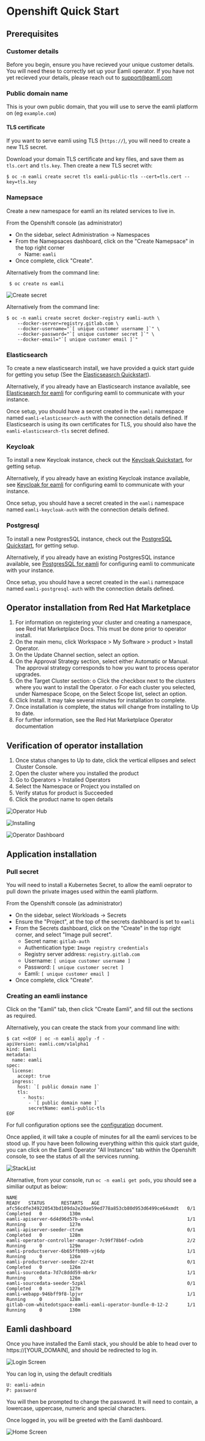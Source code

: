 # Openshift Quick Start

## Prerequisites

### Customer details

Before you begin, ensure you have recieved your unique customer details. You will need these to correctly set up your Eamli operator. If you have not yet recieved your details, please reach out to support@eamli.com

### Public domain name

This is your own public domain, that you will use to serve the eamli platform on (eg `example.com`)

#### TLS certificate

If you want to serve eamli using TLS (`https://`), you will need to create a new TLS secret.

Download your domain TLS certificate and key files, and save them as `tls.cert` and `tls.key`. Then create a new TLS secret with:

    $ oc -n eamli create secret tls eamli-public-tls --cert=tls.cert --key=tls.key

### Namepsace

Create a new namespace for eamli an its related services to live in.

From the Openshift console (as administrator)

* On the sidebar, select Administration -> Namespaces
* From the Namepsaces dashboard, click on the "Create Namepsace" in the top right corner
  * Name: `eamli`
* Once complete, click "Create".

Alternatively from the command line:

     $ oc create ns eamli

![Create secret](/imgs/eamli-operator/CreateSecret.png)

Alternatively from the command line:

    $ oc -n eamli create secret docker-registry eamli-auth \
        --docker-server=registry.gitlab.com \
        --docker-username="`[ unique customer username ]`" \
        --docker-password="`[ unique customer secret ]`" \
        --docker-email="`[ unique customer email ]`"

### Elasticsearch

To create a new elasticsearch install, we have provided a quick start guide for getting you setup (See the [Elasticseasrch Quickstart](/Elasticsearch.md)).

Alternatively, if you already have an Elasticsearch instance available, see [Elasticsearch for eamli](/Postgresql.md#configuration-for-eamli) for configuring eamli to communicate with your instance.

Once setup, you should have a secret created in the `eamli` namespace named `eamli-elasticsearch-auth` with the connection details defined. If Elasticsearch is using its own certificates for TLS, you should also have the `eamli-elasticsearch-tls` secret defined.

### Keycloak

To install a new Keycloak instance, check out the [Keycloak Quickstart](/Keycloak.md), for getting setup.

Alternatively, if you already have an existing Keycloak instance available, see [Keycloak for eamli](/Keycloak.md#configuration-for-eamli) for configuring eamli to communicate with your instance.

Once setup, you should have a secret created in the `eamli` namespace named `eamli-keycloak-auth` with the connection details defined.

### Postgresql

To install a new PostgresSQL instance, check out the [PostgreSQL Quickstart](/Postgresql.md), for getting setup.

Alternatively, if you already have an existing PostgresSQL instance available, see [PostgresSQL for eamli](/Postgresql.md#configuration-for-eamli) for configuring eamli to communicate with your instance.

Once setup, you should have a secret created in the `eamli` namespace named `eamli-postgresql-auth` with the connection details defined.

## Operator installation from Red Hat Marketplace

1. For information on registering your cluster and creating a namespace, see Red Hat
Marketplace Docs. This must be done prior to operator install.
2. On the main menu, click Workspace &gt; My Software &gt; product &gt; Install Operator.
3. On the Update Channel section, select an option.
4. On the Approval Strategy section, select either Automatic or Manual. The approval
strategy corresponds to how you want to process operator upgrades.
5. On the Target Cluster section:
o Click the checkbox next to the clusters where you want to install the Operator.
o For each cluster you selected, under Namespace Scope, on the Select Scope list,
select an option.
6. Click Install. It may take several minutes for installation to complete.
7. Once installation is complete, the status will change from installing to Up to date.
8. For further information, see the Red Hat Marketplace Operator documentation

## Verification of operator installation

1. Once status changes to Up to date, click the vertical ellipses and select Cluster Console.
2. Open the cluster where you installed the product
3. Go to Operators &gt; Installed Operators
4. Select the Namespace or Project you installed on
5. Verify status for product is Succeeded
6. Click the product name to open details

![Operator Hub](/imgs/eamli-operator/OperatorHub.png)

![Installing](/imgs/eamli-operator/Installing.png)

![Operator Dashboard](/imgs/eamli-operator/OperatorDashboard.png)

## Application installation

### Pull secret

You will need to install a Kubernetes Secret, to allow the eamli oeprator to pull down the private images used within the eamli platform.

From the Openshift console (as administrator)

* On the sidebar, select Workloads -> Secrets
* Ensure the "Project", at the top of the secrets dashboard is set to `eamli`
* From the Secrets dashboard, click on the "Create" in the top right corner, and select "Image pull secret".
  * Secret name: `gitlab-auth`
  * Authentication type: `Image registry credentials`
  * Registry server address: `registry.gitlab.com`
  * Username: `[ unique customer username ]`
  * Password: `[ unique customer secret ]`
  * Eamli: `[ unique customer email ]`
* Once complete, click "Create".

### Creating an eamli instance

Click on the "Eamli" tab, then click "Create Eamli", and fill out the sections as required.

Alternatively, you can create the stack from your command line with:

    $ cat <<EOF | oc -n eamli apply -f -
    apiVersion: eamli.com/v1alpha1
    kind: Eamli
    metadata:
      name: eamli
    spec:
      license:
        accept: true
      ingress:
        host: `[ public domain name ]`
        tls:
          - hosts:
            - `[ public domain name ]`
            secretName: eamli-public-tls
    EOF

For full configuration options see the [configuration](/Config.md) document.

Once applied, it will take a couple of minutes for all the eamli services to be stood up.
If you have been following everything within this quick start guide, you can click on the Eamli Operator "All Instances" tab within the Openshift console, to see the status of all the services running.

![StackList](/imgs/eamli-operator/StackList.png)

Alternative, from your console, run `oc -n eamli get pods`, you should see a similiar output as below:

    NAME                                                              READY   STATUS      RESTARTS   AGE
    afc56cdfe349220543bd109da2e20ae59ed778a853cb80d953d6499ce64xmdt   0/1     Completed   0          130m
    eamli-apiserver-6d4d96d57b-vn4wl                                  1/1     Running     0          127m
    eamli-apiserver-seeder-ctrwm                                      0/1     Completed   0          128m
    eamli-operator-controller-manager-7c99f78b6f-cw5nb                2/2     Running     0          129m
    eamli-productserver-6b65ffb989-vj6dp                              1/1     Running     0          126m
    eamli-productserver-seeder-22r4t                                  0/1     Completed   0          126m
    eamli-sourcedata-7d7c8ddd59-mbrkr                                 1/1     Running     0          126m
    eamli-sourcedata-seeder-5zpkl                                     0/1     Completed   0          127m
    eamli-webapp-946bff9f8-lpjvr                                      1/1     Running     0          128m
    gitlab-com-whitedotspace-eamli-eamli-operator-bundle-0-12-2       1/1     Running     0          130m

## Eamli dashboard

Once you have installed the Eamli stack, you should be able to head over to https://[YOUR_DOMAIN], and should be redirected to log in.

![Login Screen](/imgs/eamli-operator/LoginScreen.png)

You can log in, using the default creditials

    U: eamli-admin
    P: password

You will then be prompted to change the password. It will need to contain, a lowercase, uppercase, numeric and special characters.

Once logged in, you will be greeted with the Eamli dashboard.

![Home Screen](/imgs/eamli-operator/Homepage.png)
